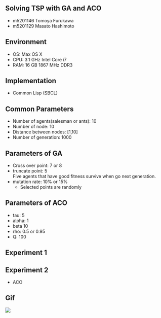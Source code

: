 ## Solving TSP with GA and ACO
- m5201146 Tomoya Furukawa
- m5201129 Masato Hashimoto



## Environment
- OS: Max OS X
- CPU: 3.1 GHz Intel Core i7
- RAM: 16 GB 1867 MHz DDR3



## Implementation
- Common Lisp (SBCL)



## Common Parameters
- Number of agents(salesman or ants): 10
- Number of node: 10
- Distance between nodes: [1,10]
- Number of generation: 1000



## Parameters of GA
- Cross over point: 7 or 8
- truncate point: 5  
  Five agents that have good fitness survive when go next generation.
- mutation rate: 10% or 15%
    - Selected points are randomly



## Parameters of ACO
- tau: 5
- alpha: 1
- beta 10
- rho: 0.5 or 0.95
- Q: 100



## Experiment 1



## Experiment 2
- ACO 



## Gif
![](../tsp_visualizer/graphs/aco_01/aco_01.gif)

